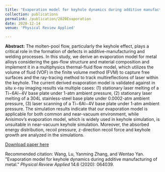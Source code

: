 ```yaml
---
title: "Evaporation model for keyhole dynamics during additive manufacturing of metal"
collection: publications
permalink: /publication/2020Evaporation
date: 2020-12-14
venue: 'Physical Review Applied'

---
```

<b>Abstract:</b>
The molten-pool flow, particularly the keyhole effect, plays a critical role in the formation of defects in additive-manufacturing and welding processes. In this study, we derive an evaporation model for metal alloys considering the gas-flow structure and material composition and implement it in a multiphysics thermal-fluid flow model, which utilizes the volume of fluid (VOF) in the finite volume method (FVM) to capture free surfaces and the ray-tracing method to track multireflections of laser within the keyhole. The current derived evaporation model is validated against in situ x-ray imaging results via multiple cases: (1) stationary laser melting of a Ti−6Al−4V base plate under 1-atm ambient pressure, (2) stationary laser melting of a 304L stainless-steel base plate under 0.0002-atm ambient pressure, (3) laser scanning of a Ti−6Al−4V base plate under 1-atm ambient pressure. The simulation results indicate that our evaporation model is applicable for both common and near-vacuum environment, while Anisimov’s evaporation model, which is widely used in keyhole simulation, is unsuitable in near-vacuum keyhole simulation. Moreover, the absorbed energy distribution, recoil pressure, z-direction recoil force and keyhole growth are analyzed in the simulations.

[Download paper here](https://journals.aps.org/prapplied/abstract/10.1103/PhysRevApplied.14.064039)

Recommended citation: Wang, Lu, Yanming Zhang, and Wentao Yan. "Evaporation model for keyhole dynamics during additive manufacturing of metal." <i>Physical Review Applied</i> 14.6 (2020): 064039.
